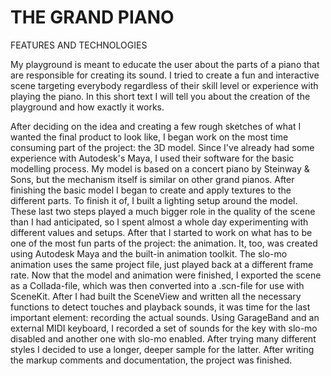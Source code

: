 # THE GRAND PIANO

FEATURES AND TECHNOLOGIES

My playground is meant to educate the user about the parts of a piano that are responsible for creating its sound. I tried to create a fun and interactive scene targeting everybody regardless of their skill level or experience with playing the piano. In this short text I will tell you about the creation of the playground and how exactly it works.

After deciding on the idea and creating a few rough sketches of what I wanted the final product to look like, I began work on the most time consuming part of the project: the 3D model. Since I've already had some experience with Autodesk's Maya, I used their software for the basic modelling process. My model is based on a concert piano by Steinway & Sons, but the mechanism itself is similar on other grand pianos.
After finishing the basic model I began to create and apply textures to the different parts. To finish it of, I built a lighting setup around the model. These last two steps played a much bigger role in the quality of the scene than I had anticipated, so I spent almost a whole day experimenting with different values and setups. 
After that I started to work on what has to be one of the most fun parts of the project: the animation. It, too, was created using Autodesk Maya and the built-in animation toolkit. The slo-mo animation uses the same project file, just played back at a different frame rate. 
Now that the model and animation were finished, I exported the scene as a Collada-file, which was then converted into a .scn-file for use with SceneKit. After I had built the SceneView and written all the necessary functions to detect touches and playback sounds, it was time for the last important element: recording the actual sounds.
Using GarageBand and an external MIDI keyboard, I recorded a set of sounds for the key with slo-mo disabled and another one with slo-mo enabled. After trying many different styles I decided to use a longer, deeper sample for the latter.
After writing the markup comments and documentation, the project was finished.
